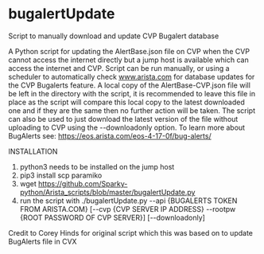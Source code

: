 # bugalertUpdate
Script to manually download and update CVP Bugalert database

A Python script for updating the AlertBase.json file on CVP when the CVP cannot access 
the internet directly but a jump host is available which can access the internet and CVP.
Script can be run manually, or using a scheduler to automatically check www.arista.com
for database updates for the CVP Bugalerts feature. A local copy of the AlertBase-CVP.json
file will be left in the directory with the script, it is recommended to leave this file in
place as the script will compare this local copy to the latest downloaded one and if they are
the same then no further action will be taken. The script can also be used to just download 
the latest version of the file without uploading to CVP using the --downloadonly option.
To learn more about BugAlerts see: https://eos.arista.com/eos-4-17-0f/bug-alerts/

INSTALLATION
1. python3 needs to be installed on the jump host
2. pip3 install scp paramiko
3. wget https://github.com/Sparky-python/Arista_scripts/blob/master/bugalertUpdate.py
4. run the script with ./bugalertUpdate.py --api {BUGALERTS TOKEN FROM ARISTA.COM} [--cvp 
{CVP SERVER IP ADDRESS} --rootpw {ROOT PASSWORD OF CVP SERVER}] [--downloadonly]

Credit to Corey Hinds for original script which this was based on to update BugAlerts file 
in CVX
